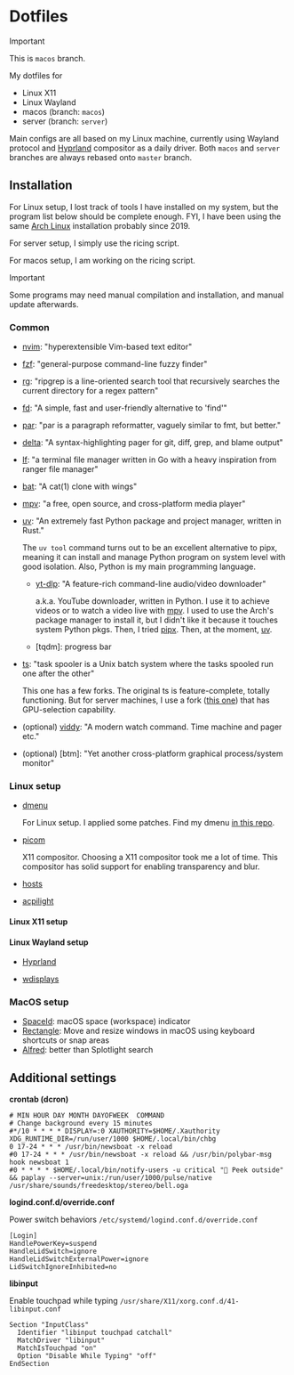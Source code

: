 # Dotfiles
> [!IMPORTANT] 
> This is `macos` branch.

My dotfiles for
* Linux X11
* Linux Wayland
* macos (branch: `macos`)
* server (branch: `server`)

Main configs are all based on my Linux machine, currently using Wayland protocol and
[Hyprland] compositor as a daily driver. Both `macos` and `server` branches are always
rebased onto `master` branch.


## Installation
For Linux setup, I lost track of tools I have installed on my system, but the program
list below should be complete enough. FYI, I have been using the same [Arch Linux]
installation probably since 2019.

For server setup, I simply use the ricing script.

For macos setup, I am working on the ricing script.

> [!IMPORTANT]
> Some programs may need manual compilation and installation, and manual update
> afterwards.

### Common
- [nvim]: "hyperextensible Vim-based text editor"

- [fzf]: "general-purpose command-line fuzzy finder"

- [rg]: "ripgrep is a line-oriented search tool that recursively searches the current directory for a regex pattern"

- [fd]: "A simple, fast and user-friendly alternative to 'find'"

- [par]: "par is a paragraph reformatter, vaguely similar to fmt, but better."

- [delta]: "A syntax-highlighting pager for git, diff, grep, and blame output"

- [lf]: "a terminal file manager written in Go with a heavy inspiration from ranger file manager"

- [bat]: "A cat(1) clone with wings"

- [mpv]: "a free, open source, and cross-platform media player"

- [uv]: "An extremely fast Python package and project manager, written in Rust."

    The `uv tool` command turns out to be an excellent alternative to pipx, meaning it
    can install and manage Python program on system level with good isolation. Also,
    Python is my main programming language.

    * [yt-dlp]: "A feature-rich command-line audio/video downloader"

        a.k.a. YouTube downloader, written in Python. I use it to achieve videos or to watch
        a video live with [mpv]. I used to use the Arch's package manager to install it, but
        I didn't like it because it touches system Python pkgs. Then, I tried [pipx]. Then, at
        the moment, [uv].

    * [tqdm]: progress bar

- [ts]: "task spooler is a Unix batch system where the tasks spooled run one after the other"

    This one has a few forks. The original ts is feature-complete, totally functioning.
    But for server machines, I use a fork ([this one](https://github.com/justanhduc/task-spooler))
    that has GPU-selection capability.

- (optional) [viddy]: "A modern watch command. Time machine and pager etc."

- (optional) [btm]: "Yet another cross-platform graphical process/system monitor"

### Linux setup
- [dmenu](https://tools.suckless.org/dmenu/)

    For Linux setup. I applied some patches. Find my dmenu [in this repo](https://github.com/sbinnee/dmenu).

- [picom](https://github.com/ibhagwan/picom)

    X11 compositor. Choosing a X11 compositor took me a lot of time. This compositor
    has solid support for enabling transparency and blur.

- [hosts](https://github.com/StevenBlack/hosts)
- [acpilight](https://gitlab.com/wavexx/acpilight)


#### Linux X11 setup

#### Linux Wayland setup
- [Hyprland]

- [wdisplays]


### MacOS setup
- [SpaceId]: macOS space (workspace) indicator
- [Rectangle]: Move and resize windows in macOS using keyboard shortcuts or snap areas
- [Alfred]: better than Splotlight search



## Additional settings
**crontab (dcron)**
```
# MIN HOUR DAY MONTH DAYOFWEEK  COMMAND
# Change background every 15 minutes
#*/10 * * * * DISPLAY=:0 XAUTHORITY=$HOME/.Xauthority XDG_RUNTIME_DIR=/run/user/1000 $HOME/.local/bin/chbg
0 17-24 * * * /usr/bin/newsboat -x reload
#0 17-24 * * * /usr/bin/newsboat -x reload && /usr/bin/polybar-msg hook newsboat 1
#0 * * * * $HOME/.local/bin/notify-users -u critical "👀 Peek outside" && paplay --server=unix:/run/user/1000/pulse/native /usr/share/sounds/freedesktop/stereo/bell.oga
```

**logind.conf.d/override.conf**

Power switch behaviors `/etc/systemd/logind.conf.d/override.conf`
```
[Login]
HandlePowerKey=suspend
HandleLidSwitch=ignore
HandleLidSwitchExternalPower=ignore
LidSwitchIgnoreInhibited=no
```

**libinput**

Enable touchpad while typing `/usr/share/X11/xorg.conf.d/41-libinput.conf`
```
Section "InputClass"
  Identifier "libinput touchpad catchall"
  MatchDriver "libinput"
  MatchIsTouchpad "on"
  Option "Disable While Typing" "off"
EndSection
```


<!-- Links -->
[Arch Linux]: https://archlinux.org/
[Hyprland]: https://hyprland.org/
[nvim]: https://neovim.io/
[fzf]: https://github.com/junegunn/fzf
[rg]: https://github.com/BurntSushi/ripgrep
[fd]: https://github.com/sharkdp/fd
[par]: http://www.nicemice.net/par/
[delta]: https://github.com/dandavison/delta
[lf]: https://github.com/gokcehan/lf
[bat]: https://github.com/sharkdp/bat
[mpv]: https://mpv.io/
[uv]: https://github.com/astral-sh/uv
[pipx]: https://github.com/pypa/pipx
[yt-dlp]: https://github.com/yt-dlp/yt-dlp
[ts]: https://viric.name/soft/ts/
[viddy]: https://github.com/sachaos/viddy
[bottom]: https://github.com/ClementTsang/bottom

[wdisplays]: https://github.com/artizirk/wdisplays
[SpaceID]: https://github.com/dshnkao/SpaceId
[Rectangle]: https://rectangleapp.com
[Alfred]: https://www.alfredapp.com

